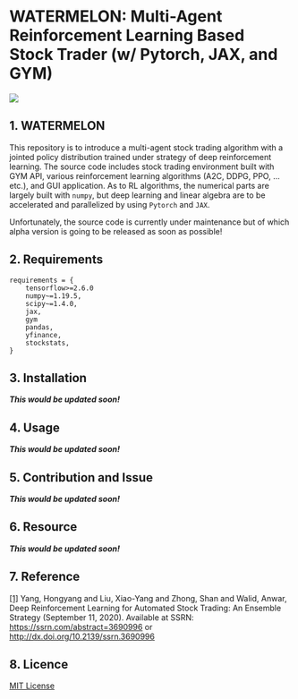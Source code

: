 # WATERMELON: Multi-Agent Reinforcement Learning Based Stock Trader (w/ Pytorch, JAX, and GYM)

<img src="https://img.shields.io/badge/python-3.7%20%7C%203.8%20%7C%203.9-blue"/>


## 1. WATERMELON
This repository is to introduce a multi-agent stock trading algorithm with a jointed policy distribution trained under strategy of deep reinforcement learning. The source code includes stock trading environment built with GYM API, various reinforcement learning algorithms (A2C, DDPG, PPO, ... etc.), and GUI application. As to RL algorithms, the numerical parts are largely built with `numpy`, but deep learning and linear algebra are to be accelerated and parallelized by using `Pytorch` and `JAX`. 

Unfortunately, the source code is currently under maintenance but of which alpha version is going to be released as soon as possible!


## 2. Requirements
```
requirements = { 
    tensorflow>=2.6.0
    numpy~=1.19.5,
    scipy~=1.4.0,
    jax,
    gym
    pandas,
    yfinance,
    stockstats,
}
```


## 3. Installation 
***This would be updated soon!***


## 4. Usage
***This would be updated soon!***


## 5. Contribution and Issue
***This would be updated soon!***


## 6. Resource
***This would be updated soon!***


## 7. Reference
[[1]](https://damoracapital.com/wp-content/uploads/2021/04/Deep-reinforcement-learning-for-Automated-Stock-trading-Ensemble-Strategy-ID3690996.pdf) Yang, Hongyang and Liu, Xiao-Yang and Zhong, Shan and Walid, Anwar, Deep Reinforcement Learning for Automated Stock Trading: An Ensemble Strategy (September 11, 2020). Available at SSRN: https://ssrn.com/abstract=3690996 or http://dx.doi.org/10.2139/ssrn.3690996


## 8. Licence
[MIT License](./LICENSE)
